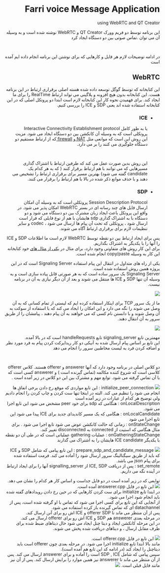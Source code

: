 

<div dir='rtl'>
        <h1>Farri voice Message Application</h1>
        <p> using WebRTC and QT Creator </p>
        <p>این برنامه توسط دو فریم وورک QT Creator و WebRTC نوشته شده است و به وسیله آن می توان 
        .تماس صوتی بین دو دستگاه ایجاد کرد
        </p>
        <br>
        <p>در ادامه توضیحات لازم هر فایل و کارهایی که برای نوشتن این برنامه انجام داده ایم آمده است
        </p>
        <h2> 
        WebRTC
        </h2>
        <p>
        این کتابخانه که توسط گوگل توسعه داده شده هسته اصلی برقراری ارتباط در این برنامه هست.
        این کتابخانه بدون هیچ افزونه و پلاگینی می تواند ارتباط RealTime را برای ما ایجاد کند.
        برای فهمیدن نحوه کار این کتابخانه لازم است ابتدا دو پروتکل اصلی که در این کتابخانه استفاده شده اند یعنی SDP و ICE را بررسی کنیم.
        </p>
        <ul>
                <li>
                        <div>
                                <h3>ICE</h3>
                                <p> یا به طور کامل Interactive Connectivity Establishment protocol پروتکلی است که به وسیله آن کانکشن بین دو دستگاه ایجاد می شود.
                                مزیت این روش این است که موانعی مثل 
                                <a href = 'https://www.digitalsamba.com/blog/ice-and-sdp-in-webrtc#:~:text=NAT%2C%20short%20for%20Network%20Address%20Translator'> NAT </a>
                                 و
                                <a href = 'https://www.digitalsamba.com/blog/ice-and-sdp-in-webrtc#:~:text=NAT%2C%20short%20for%20Network%20Address%20Translator' > firewall </a>
                                 که از ارتباط مستقیم دو دستگاه جلوگیری می کنند را بر می دارد.
                                </p>
                                <br>
                                <p>
                                این روش بدین صورت عمل می کند که طرفین ارتباط با اشتراک گذاری مسیرهایی که می توانند با هم ارتباط برقرار کنند ( که به هر کدام یک candidate گفته می شود) بهترین مسیر برای برقراری ارتباط را تشخیص می دهند و با حذف موانع ذکر شده در بالا با هم ارتباط را برقرار می کنند.
                                </p>
                        </div>
                </li>
                <li>
                        <div>
                                <h3>SDP</h3>
                                <p>Session Description Protocol پروتکلی است که به وسیله آن امکان ارسال فایل های چند رسانه ای در بستر WebRTC امکان پذیر می شود.
                                در واقع این پروتکل باعث ایجاد زبان مشترک بین دو دستگاه می شود و دو دستگاه با به اشتراک گذاری sdp هایشان با هم از نوع فایلی که قرار است ارسال شود ، پروتکلی که تحت آن پیام ها ارسال می شود ، codec و سایر تنظیمات لازم برای برقراری ارتباط آگاه می شوند.
                                </p>
                        </div>
                </li>
        </ul>
        <p>
        پس برای ایجاد ارتباط بین دو نقطه توسط WebRTC لازم است ما اطلاعات SDP و ICE را آنها را با یکدیگر به اشتراک بگذاریم.
        <br>
        برای این کار روش های متفاوتی وجود دارد، برای مثال در 
        <a href = 'https://github.com/paullouisageneau/libdatachannel/tree/master/examples/copy-paste'>یکی از مثال های</a>
        خود کتابخانه این کار به وسیله copy/paste انجام شده است.
        </br>
        </p>
        <p>
        یکی از راه های متداول در انتقال این پیام استفاده Signaling Server است که در این پروژه همین روش استفاده شده است.
        <br>
        Signaling Server یک سرور ساده است که به هر صورتی قابل پیاده سازی است و به وسیله آن تنها SDP و ICE ها منتقل می شوند و بعد از آن دیگر نیازی به آن در برنامه نیست.
        </p>
        <img src='README_files/signal_h.png'>
        <p>
        ما از یک سرور TCP برای اینکار استفاده کرده ایم که لیستی از تمام کسانی که به آن وصل می شوند را نگه می دارد و این امکان را ایجاد می کند که با استفاده از سوکت به آن وصل شوند و با دانستن نام کسی که می خواهند به آن پیام دهند ، پیامشان را از طریق سرور به آن انتقال دهند.
        </p>
        <img src='README_files/signaling_handle.png'>
        <p>
        مهمترین تابع signaling_server تابع handleRequests است که در بالا آمده.
        <br>
        این تابع بر اساس پیام ارسال شده به آنیکی دو کار ریدایرکت کردن پیام به فرد مورد نظر و اضافه کردن فرد به لیست مخاطبین سرور را انجام می دهد
        </p>
        <br>
        <p>
        دو کلاس اصلی در برنامه وجود دارد که آنها answerer و offerer هستند.
        کلاس offerer کلاسی است که شروع کننده مکالمه (تماس گیرنده است ) و answerer کسی است که با آن تماس گرفته می شود.
        توابع مهم و مشترک بین این دو کلاس در زیر آمده است .
        </p>
        <p>
        <img src= 'README_files/initialize_peer.png'>
        initialize_peer_connection :
        این تابع مواردی که موقع رخ دادن برخی اتفاق ها انجام می شود را تنظیم می کند.
        البته در اینجا تنها ست کردن و چاپ کردن را انجام دادیم ولی توضیح هر کدام از عبارات در زیر آمده است 
        <br>
        onLocalDescription : هنگامی که sdp برای خود peer مشخض می شود این تابع اجرا می شود.
        <br>
        onLocalCandidate : هنگامی که یک مسیر کاندیدای جدید برای ICE پیدا می شود این تابع اجرا می شود 
        <br>
        onStateChange : زمانی که حالت کانکشن عوض می شود تابع اجرا می شود . برای مثال هنگامی که استیت از connected به disconnected تغییر کند.
        <br>
        onGatheringStateChange : عملیات gathering عملیاتی است که در طی آن دو نقطه با یکدیگر ICE candidate هایشان را به اشتراک می گذارند
        </p>
        <p>
        <img src='README_files/prepare_sdp.png' >
        prepare_sdp_and_candidate_message :
        این تابع پیامی که شامل SDP و ICE که باید از طریق سیگنالینگ سرور ارسال شود را آماده می کند. فرمت استفاده شده برای پیام json می باشد.
        <br>
        set_remote : 
        پس از دریافت ICE, SDP از signalling_server آنها را برای ایجاد ارتباط در آینده نگه می داریم.
        </p>
        <p>
        توابعی که در زیر آمده است در دو فایل جداست و اساس کار هر کدام را نشان می دهد.
        <img src="README_files/run_answerer.png">
        این  تابع در فایل answerer.cpp آمده است.
        <br>
        در ابتدا تابع initialize برای ست کردن کارهایی که در حین رخ دادن رویدادهای گفته شده باید انجام شود  اجرا می شود.
        <br>
        از آنجایی که این تابع برای کسی اجرا می شود که تماس با او گرفته شده است، پس از datachannel ای که تماس گیرنده باز کرده استفاده می شود.
        <br>
        پس از آن منتظر می ماند تا offerer SDP و ICE اش رو برای آنن ارسال کند.
        <br>
        در مرحله بعدی answerer هم SDP و ICE اش رو برای offerer ارسال می کند.
        <br>
        در این مرحله کانکشن ایجاد و دیتا چنل ایجاد می شود حال دیتاهای ضبط شده برای طرف مقابل ارسال ، و دیتاهای دریافت شده پخش می شوند.
        </p>
        <img src = 'README_files/run_offerer.png'>
        این تابع در فایل offerer.cpp است.
        <br>
        مانند بالا ابتدا تابع initialize اجرا می شود. در مرحله بعدی چون offerer است باید دیتاچنل را ایجاد کند (در ادامه کد این تابع هم آمده است).
        <br>
        سپس پیامی که شامل SDP , ICE است را آماده و برای answerer ارسال می کند.
        پس از آن منتظر می ماند تا answerer نیز همین موارد را برایش ارسال کند.
        پس از آن نیز مانند فایل قبلی است.
        <img src='README_files/make_datachannel.png'>
        



</div>
